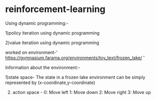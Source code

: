 # reinforcement-learning
Using dynamic programming:- 

  1)policy iteration using dynamic programming
  
  2)value iteration using dynamic programming
  
worked on environment-' https://gymnasium.farama.org/environments/toy_text/frozen_lake/ '

Information about the environment:-

   1)state space- The state in a frozen lake environment can be simply represented by  (x-coordinate,y-coordinate)
   
   2) action space - 0: Move left
                     1: Move down
                     2: Move right
                     3: Move up
  
